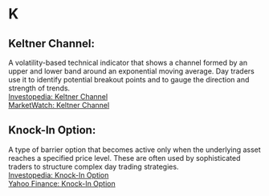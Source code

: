 # K

## Keltner Channel:
A volatility-based technical indicator that shows a channel formed by an upper and lower band around an exponential moving average. Day traders use it to identify potential breakout points and to gauge the direction and strength of trends.  
[Investopedia: Keltner Channel](https://www.investopedia.com/terms/k/keltnerchannel.asp)  
[MarketWatch: Keltner Channel](https://www.marketwatch.com/)

## Knock-In Option:
A type of barrier option that becomes active only when the underlying asset reaches a specified price level. These are often used by sophisticated traders to structure complex day trading strategies.  
[Investopedia: Knock-In Option](https://www.investopedia.com/terms/k/knockinoption.asp)  
[Yahoo Finance: Knock-In Option](https://finance.yahoo.com/)
